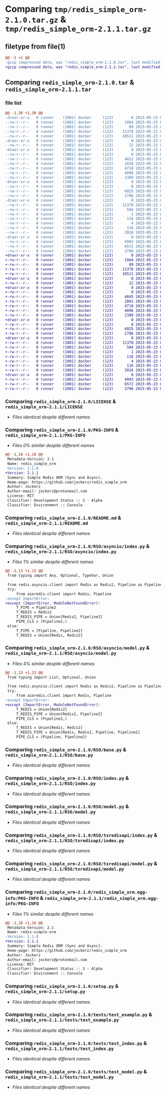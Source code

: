# Comparing `tmp/redis_simple_orm-2.1.0.tar.gz` & `tmp/redis_simple_orm-2.1.1.tar.gz`

## filetype from file(1)

```diff
@@ -1 +1 @@
-gzip compressed data, was "redis_simple_orm-2.1.0.tar", last modified: Tue May 23 07:28:35 2023, max compression
+gzip compressed data, was "redis_simple_orm-2.1.1.tar", last modified: Tue May 23 07:34:54 2023, max compression
```

## Comparing `redis_simple_orm-2.1.0.tar` & `redis_simple_orm-2.1.1.tar`

### file list

```diff
@@ -1,30 +1,30 @@
-drwxr-xr-x   0 runner    (1001) docker     (123)        0 2023-05-23 07:28:35.650308 redis_simple_orm-2.1.0/
--rw-r--r--   0 runner    (1001) docker     (123)     1064 2023-05-23 07:28:21.000000 redis_simple_orm-2.1.0/LICENSE
--rw-r--r--   0 runner    (1001) docker     (123)       89 2023-05-23 07:28:21.000000 redis_simple_orm-2.1.0/MANIFEST.in
--rw-r--r--   0 runner    (1001) docker     (123)    11370 2023-05-23 07:28:35.650308 redis_simple_orm-2.1.0/PKG-INFO
--rw-r--r--   0 runner    (1001) docker     (123)    10511 2023-05-23 07:28:21.000000 redis_simple_orm-2.1.0/README.md
-drwxr-xr-x   0 runner    (1001) docker     (123)        0 2023-05-23 07:28:35.650308 redis_simple_orm-2.1.0/RSO/
--rw-r--r--   0 runner    (1001) docker     (123)       22 2023-05-23 07:28:21.000000 redis_simple_orm-2.1.0/RSO/__init__.py
-drwxr-xr-x   0 runner    (1001) docker     (123)        0 2023-05-23 07:28:35.650308 redis_simple_orm-2.1.0/RSO/asyncio/
--rw-r--r--   0 runner    (1001) docker     (123)        0 2023-05-23 07:28:21.000000 redis_simple_orm-2.1.0/RSO/asyncio/__init__.py
--rw-r--r--   0 runner    (1001) docker     (123)     4822 2023-05-23 07:28:21.000000 redis_simple_orm-2.1.0/RSO/asyncio/index.py
--rw-r--r--   0 runner    (1001) docker     (123)     2839 2023-05-23 07:28:21.000000 redis_simple_orm-2.1.0/RSO/asyncio/model.py
--rw-r--r--   0 runner    (1001) docker     (123)     4718 2023-05-23 07:28:21.000000 redis_simple_orm-2.1.0/RSO/base.py
--rw-r--r--   0 runner    (1001) docker     (123)     4096 2023-05-23 07:28:21.000000 redis_simple_orm-2.1.0/RSO/index.py
--rw-r--r--   0 runner    (1001) docker     (123)     2389 2023-05-23 07:28:21.000000 redis_simple_orm-2.1.0/RSO/model.py
-drwxr-xr-x   0 runner    (1001) docker     (123)        0 2023-05-23 07:28:35.650308 redis_simple_orm-2.1.0/RSO/txredisapi/
--rw-r--r--   0 runner    (1001) docker     (123)        0 2023-05-23 07:28:21.000000 redis_simple_orm-2.1.0/RSO/txredisapi/__init__.py
--rw-r--r--   0 runner    (1001) docker     (123)     6025 2023-05-23 07:28:21.000000 redis_simple_orm-2.1.0/RSO/txredisapi/index.py
--rw-r--r--   0 runner    (1001) docker     (123)     2786 2023-05-23 07:28:21.000000 redis_simple_orm-2.1.0/RSO/txredisapi/model.py
-drwxr-xr-x   0 runner    (1001) docker     (123)        0 2023-05-23 07:28:35.650308 redis_simple_orm-2.1.0/redis_simple_orm.egg-info/
--rw-r--r--   0 runner    (1001) docker     (123)    11370 2023-05-23 07:28:35.000000 redis_simple_orm-2.1.0/redis_simple_orm.egg-info/PKG-INFO
--rw-r--r--   0 runner    (1001) docker     (123)      504 2023-05-23 07:28:35.000000 redis_simple_orm-2.1.0/redis_simple_orm.egg-info/SOURCES.txt
--rw-r--r--   0 runner    (1001) docker     (123)        1 2023-05-23 07:28:35.000000 redis_simple_orm-2.1.0/redis_simple_orm.egg-info/dependency_links.txt
--rw-r--r--   0 runner    (1001) docker     (123)      116 2023-05-23 07:28:35.000000 redis_simple_orm-2.1.0/redis_simple_orm.egg-info/requires.txt
--rw-r--r--   0 runner    (1001) docker     (123)        4 2023-05-23 07:28:35.000000 redis_simple_orm-2.1.0/redis_simple_orm.egg-info/top_level.txt
--rw-r--r--   0 runner    (1001) docker     (123)      116 2023-05-23 07:28:35.650308 redis_simple_orm-2.1.0/setup.cfg
--rw-r--r--   0 runner    (1001) docker     (123)     2016 2023-05-23 07:28:21.000000 redis_simple_orm-2.1.0/setup.py
-drwxr-xr-x   0 runner    (1001) docker     (123)        0 2023-05-23 07:28:35.650308 redis_simple_orm-2.1.0/tests/
--rw-r--r--   0 runner    (1001) docker     (123)     4993 2023-05-23 07:28:21.000000 redis_simple_orm-2.1.0/tests/test_example.py
--rw-r--r--   0 runner    (1001) docker     (123)     6572 2023-05-23 07:28:21.000000 redis_simple_orm-2.1.0/tests/test_index.py
--rw-r--r--   0 runner    (1001) docker     (123)     3796 2023-05-23 07:28:21.000000 redis_simple_orm-2.1.0/tests/test_model.py
+drwxr-xr-x   0 runner    (1001) docker     (123)        0 2023-05-23 07:34:54.164361 redis_simple_orm-2.1.1/
+-rw-r--r--   0 runner    (1001) docker     (123)     1064 2023-05-23 07:34:43.000000 redis_simple_orm-2.1.1/LICENSE
+-rw-r--r--   0 runner    (1001) docker     (123)       89 2023-05-23 07:34:43.000000 redis_simple_orm-2.1.1/MANIFEST.in
+-rw-r--r--   0 runner    (1001) docker     (123)    11370 2023-05-23 07:34:54.164361 redis_simple_orm-2.1.1/PKG-INFO
+-rw-r--r--   0 runner    (1001) docker     (123)    10511 2023-05-23 07:34:43.000000 redis_simple_orm-2.1.1/README.md
+drwxr-xr-x   0 runner    (1001) docker     (123)        0 2023-05-23 07:34:54.164361 redis_simple_orm-2.1.1/RSO/
+-rw-r--r--   0 runner    (1001) docker     (123)       22 2023-05-23 07:34:43.000000 redis_simple_orm-2.1.1/RSO/__init__.py
+drwxr-xr-x   0 runner    (1001) docker     (123)        0 2023-05-23 07:34:54.164361 redis_simple_orm-2.1.1/RSO/asyncio/
+-rw-r--r--   0 runner    (1001) docker     (123)        0 2023-05-23 07:34:43.000000 redis_simple_orm-2.1.1/RSO/asyncio/__init__.py
+-rw-r--r--   0 runner    (1001) docker     (123)     4845 2023-05-23 07:34:43.000000 redis_simple_orm-2.1.1/RSO/asyncio/index.py
+-rw-r--r--   0 runner    (1001) docker     (123)     2862 2023-05-23 07:34:43.000000 redis_simple_orm-2.1.1/RSO/asyncio/model.py
+-rw-r--r--   0 runner    (1001) docker     (123)     4718 2023-05-23 07:34:43.000000 redis_simple_orm-2.1.1/RSO/base.py
+-rw-r--r--   0 runner    (1001) docker     (123)     4096 2023-05-23 07:34:43.000000 redis_simple_orm-2.1.1/RSO/index.py
+-rw-r--r--   0 runner    (1001) docker     (123)     2389 2023-05-23 07:34:43.000000 redis_simple_orm-2.1.1/RSO/model.py
+drwxr-xr-x   0 runner    (1001) docker     (123)        0 2023-05-23 07:34:54.164361 redis_simple_orm-2.1.1/RSO/txredisapi/
+-rw-r--r--   0 runner    (1001) docker     (123)        0 2023-05-23 07:34:43.000000 redis_simple_orm-2.1.1/RSO/txredisapi/__init__.py
+-rw-r--r--   0 runner    (1001) docker     (123)     6025 2023-05-23 07:34:43.000000 redis_simple_orm-2.1.1/RSO/txredisapi/index.py
+-rw-r--r--   0 runner    (1001) docker     (123)     2786 2023-05-23 07:34:43.000000 redis_simple_orm-2.1.1/RSO/txredisapi/model.py
+drwxr-xr-x   0 runner    (1001) docker     (123)        0 2023-05-23 07:34:54.164361 redis_simple_orm-2.1.1/redis_simple_orm.egg-info/
+-rw-r--r--   0 runner    (1001) docker     (123)    11370 2023-05-23 07:34:54.000000 redis_simple_orm-2.1.1/redis_simple_orm.egg-info/PKG-INFO
+-rw-r--r--   0 runner    (1001) docker     (123)      504 2023-05-23 07:34:54.000000 redis_simple_orm-2.1.1/redis_simple_orm.egg-info/SOURCES.txt
+-rw-r--r--   0 runner    (1001) docker     (123)        1 2023-05-23 07:34:54.000000 redis_simple_orm-2.1.1/redis_simple_orm.egg-info/dependency_links.txt
+-rw-r--r--   0 runner    (1001) docker     (123)      116 2023-05-23 07:34:54.000000 redis_simple_orm-2.1.1/redis_simple_orm.egg-info/requires.txt
+-rw-r--r--   0 runner    (1001) docker     (123)        4 2023-05-23 07:34:54.000000 redis_simple_orm-2.1.1/redis_simple_orm.egg-info/top_level.txt
+-rw-r--r--   0 runner    (1001) docker     (123)      116 2023-05-23 07:34:54.164361 redis_simple_orm-2.1.1/setup.cfg
+-rw-r--r--   0 runner    (1001) docker     (123)     2016 2023-05-23 07:34:43.000000 redis_simple_orm-2.1.1/setup.py
+drwxr-xr-x   0 runner    (1001) docker     (123)        0 2023-05-23 07:34:54.164361 redis_simple_orm-2.1.1/tests/
+-rw-r--r--   0 runner    (1001) docker     (123)     4993 2023-05-23 07:34:43.000000 redis_simple_orm-2.1.1/tests/test_example.py
+-rw-r--r--   0 runner    (1001) docker     (123)     6572 2023-05-23 07:34:43.000000 redis_simple_orm-2.1.1/tests/test_index.py
+-rw-r--r--   0 runner    (1001) docker     (123)     3796 2023-05-23 07:34:43.000000 redis_simple_orm-2.1.1/tests/test_model.py
```

### Comparing `redis_simple_orm-2.1.0/LICENSE` & `redis_simple_orm-2.1.1/LICENSE`

 * *Files identical despite different names*

### Comparing `redis_simple_orm-2.1.0/PKG-INFO` & `redis_simple_orm-2.1.1/PKG-INFO`

 * *Files 0% similar despite different names*

```diff
@@ -1,10 +1,10 @@
 Metadata-Version: 2.1
 Name: redis_simple_orm
-Version: 2.1.0
+Version: 2.1.1
 Summary: Simple Redis ORM (Sync and Async).
 Home-page: https://github.com/jockerz/redis_simple_orm
 Author: Jockerz
 Author-email: jockerz@protonmail.com
 License: MIT
 Classifier: Development Status :: 3 - Alpha
 Classifier: Environment :: Console
```

### Comparing `redis_simple_orm-2.1.0/README.md` & `redis_simple_orm-2.1.1/README.md`

 * *Files identical despite different names*

### Comparing `redis_simple_orm-2.1.0/RSO/asyncio/index.py` & `redis_simple_orm-2.1.1/RSO/asyncio/index.py`

 * *Files 1% similar despite different names*

```diff
@@ -1,13 +1,13 @@
 from typing import Any, Optional, TypeVar, Union
 
 from redis.asyncio.client import Redis as Redis2, Pipeline as Pipeline2
 try:
     from aioredis.client import Redis, Pipeline
-except ImportError:
+except (ImportError, ModuleNotFoundError):
     T_PIPE = Pipeline2
     T_REDIS = Redis2
     T_REDIS_PIPE = Union[Redis2, Pipeline2]
     PIPE_CLS = (Pipeline2,)
 else:
     T_PIPE = [Pipeline, Pipeline2]
     T_REDIS = Union[Redis, Redis2]
```

### Comparing `redis_simple_orm-2.1.0/RSO/asyncio/model.py` & `redis_simple_orm-2.1.1/RSO/asyncio/model.py`

 * *Files 4% similar despite different names*

```diff
@@ -1,13 +1,13 @@
 from typing import List, Optional, Union
 
 from redis.asyncio.client import Redis as Redis2, Pipeline as Pipeline2
 try:
     from aioredis.client import Redis, Pipeline
-except ImportError:
+except (ImportError, ModuleNotFoundError):
     T_REDIS = Union[Redis2]
     T_REDIS_PIPE = Union[Redis2, Pipeline2]
     PIPE_CLS = (Pipeline2,)
 else:
     T_REDIS = Union[Redis, Redis2]
     T_REDIS_PIPE = Union[Redis, Redis2, Pipeline, Pipeline2]
     PIPE_CLS = (Pipeline, Pipeline2)
```

### Comparing `redis_simple_orm-2.1.0/RSO/base.py` & `redis_simple_orm-2.1.1/RSO/base.py`

 * *Files identical despite different names*

### Comparing `redis_simple_orm-2.1.0/RSO/index.py` & `redis_simple_orm-2.1.1/RSO/index.py`

 * *Files identical despite different names*

### Comparing `redis_simple_orm-2.1.0/RSO/model.py` & `redis_simple_orm-2.1.1/RSO/model.py`

 * *Files identical despite different names*

### Comparing `redis_simple_orm-2.1.0/RSO/txredisapi/index.py` & `redis_simple_orm-2.1.1/RSO/txredisapi/index.py`

 * *Files identical despite different names*

### Comparing `redis_simple_orm-2.1.0/RSO/txredisapi/model.py` & `redis_simple_orm-2.1.1/RSO/txredisapi/model.py`

 * *Files identical despite different names*

### Comparing `redis_simple_orm-2.1.0/redis_simple_orm.egg-info/PKG-INFO` & `redis_simple_orm-2.1.1/redis_simple_orm.egg-info/PKG-INFO`

 * *Files 1% similar despite different names*

```diff
@@ -1,10 +1,10 @@
 Metadata-Version: 2.1
 Name: redis-simple-orm
-Version: 2.1.0
+Version: 2.1.1
 Summary: Simple Redis ORM (Sync and Async).
 Home-page: https://github.com/jockerz/redis_simple_orm
 Author: Jockerz
 Author-email: jockerz@protonmail.com
 License: MIT
 Classifier: Development Status :: 3 - Alpha
 Classifier: Environment :: Console
```

### Comparing `redis_simple_orm-2.1.0/setup.py` & `redis_simple_orm-2.1.1/setup.py`

 * *Files identical despite different names*

### Comparing `redis_simple_orm-2.1.0/tests/test_example.py` & `redis_simple_orm-2.1.1/tests/test_example.py`

 * *Files identical despite different names*

### Comparing `redis_simple_orm-2.1.0/tests/test_index.py` & `redis_simple_orm-2.1.1/tests/test_index.py`

 * *Files identical despite different names*

### Comparing `redis_simple_orm-2.1.0/tests/test_model.py` & `redis_simple_orm-2.1.1/tests/test_model.py`

 * *Files identical despite different names*

